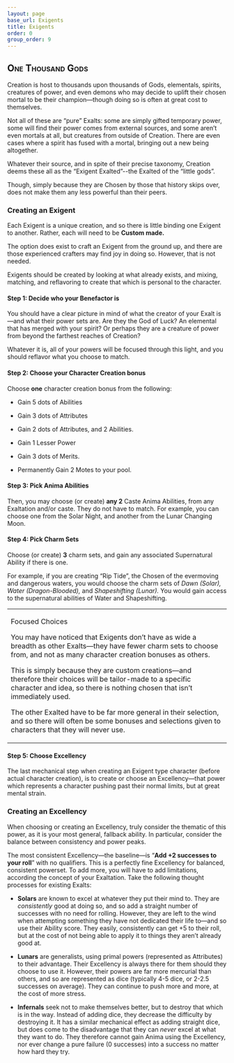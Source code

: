 ```yaml
---
layout: page
base_url: Exigents
title: Exigents
order: 0
group_order: 9
---
```


**<span class="smallcaps">One Thousand Gods</span>**
----------------------------------------------------

Creation is host to thousands upon thousands of Gods, elementals,
spirits, creatures of power, and even demons who may decide to uplift
their chosen mortal to be their champion—though doing so is often at
great cost to themselves.

Not all of these are “pure” Exalts: some are simply gifted temporary
power, some will find their power comes from external sources, and some
aren’t even mortals at all, but creatures from outside of Creation.
There are even cases where a spirit has fused with a mortal, bringing
out a new being altogether.

Whatever their source, and in spite of their precise taxonomy, Creation
deems these all as the “Exigent Exalted”--the Exalted of the “little
gods”.

Though, simply because they are Chosen by those that history skips over,
does not make them any less powerful than their peers.

### Creating an Exigent

Each Exigent is a unique creation, and so there is little binding one
Exigent to another. Rather, each will need to be **Custom made.**

The option does exist to craft an Exigent from the ground up, and there
are those experienced crafters may find joy in doing so. However, that
is not needed.

Exigents should be created by looking at what already exists, and
mixing, matching, and reflavoring to create that which is personal to
the character.

#### Step 1: Decide who your Benefactor is

You should have a clear picture in mind of what the creator of your
Exalt is—and what their power sets are. Are they the God of Luck? An
elemental that has merged with your spirit? Or perhaps they are a
creature of power from beyond the farthest reaches of Creation?

Whatever it is, all of your powers will be focused through this light,
and you should reflavor what you choose to match.

#### Step 2: Choose your Character Creation bonus

Choose **one** character creation bonus from the following:

-   Gain 5 dots of Abilities

-   Gain 3 dots of Attributes

-   Gain 2 dots of Attributes, and 2 Abilities.

-   Gain 1 Lesser Power

-   Gain 3 dots of Merits.

-   Permanently Gain 2 Motes to your pool.

#### Step 3: Pick Anima Abilities

Then, you may choose (or create) **any 2** Caste Anima Abilities, from
any Exaltation and/or caste. They do not have to match. For example, you
can choose one from the Solar Night, and another from the Lunar Changing
Moon.

#### Step 4: Pick Charm Sets

Choose (or create) **3** charm sets, and gain any associated
Supernatural Ability if there is one.

For example, if you are creating “Rip Tide”, the Chosen of the
evermoving and dangerous waters, you would choose the charm sets of
*Dawn (Solar), Water (Dragon-Blooded),* and *Shapeshifting (Lunar).* You
would gain access to the supernatural abilities of Water and
Shapeshifting.

<table>
<tbody>
<tr class="odd">
<td><p>Focused Choices</p>
<p>You may have noticed that Exigents don’t have as wide a breadth as other Exalts—they have fewer charm sets to choose from, and not as many character creation bonuses as others.</p>
<p>This is simply because they are custom creations—and therefore their choices will be tailor-made to a specific character and idea, so there is nothing chosen that isn’t immediately used.</p>
<p>The other Exalted have to be far more general in their selection, and so there will often be some bonuses and selections given to characters that they will never use.</p></td>
</tr>
</tbody>
</table>

#### Step 5: Choose Excellency

The last mechanical step when creating an Exigent type character (before
actual character creation), is to create or choose an Excellency—that
power which represents a character pushing past their normal limits, but
at great mental strain.

#### 

###  Creating an Excellency

When choosing or creating an Excellency, truly consider the thematic of
this power, as it is your most general, fallback ability. In particular,
consider the balance between consistency and power peaks.

The most consistent Excellency—the baseline—is “**Add +2 successes to
your roll**” with no qualifiers. This is a perfectly fine Excellency for
balanced, consistent powerset. To add more, you will have to add
limitations, according the concept of your Exaltation. Take the
following thought processes for existing Exalts:

-   **Solars** are known to excel at whatever they put their mind to.
    They are *consistently* good at doing so, and so add a straight
    number of successes with no need for rolling. However, they are left
    to the wind when attempting something they have not dedicated their
    life to—and so use their Ability score. They easily, consistently
    can get +5 to their roll, but at the cost of not being able to apply
    it to things they aren’t already good at.

-   **Lunars** are generalists, using primal powers (represented as
    Attributes) to their advantage. Their Excellency is always there for
    them should they choose to use it. However, their powers are far
    more mercurial than others, and so are represented as dice
    (typically 4-5 dice, or 2-2.5 successes on average). They can
    continue to push more and more, at the cost of more stress.

-   **Infernals** seek not to make themselves better, but to destroy
    that which is in the way. Instead of adding dice, they decrease the
    difficulty by destroying it. It has a similar mechanical effect as
    adding straight dice, but does come to the disadvantage that they
    can *never* excel at what they want to do. They therefore cannot
    gain Anima using the Excellency, nor ever change a pure failure (0
    successes) into a success no matter how hard they try.
